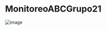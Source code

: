 # MonitoreoABCGrupo21
![image](https://user-images.githubusercontent.com/98855043/189540399-18e4a50f-55c9-4bb2-9188-ce2b692df916.png)
